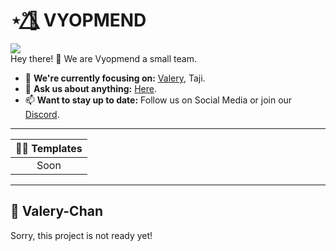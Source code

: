 # ⋆˚🌺⃤ VYOPMEND
![](https://komarev.com/ghpvc/?username=vyopmend&color=6666FF&style=flat&label=Profile+views)<br>
Hey there! 👋
We are Vyopmend a small team.
- 🎯 **We're currently focusing on:** [Valery](#-valery-chan), Taji.
- 💬 **Ask us about anything:** [Here](https://discord.gg/XjTgpFWgjS).
- 📫 **Want to stay up to date:** Follow us on Social Media or join our [Discord](https://discord.gg/XjTgpFWgjS).

---

| 🧑‍🏫 Templates  |
|     :----:    |
| Soon          |

---

## 🌺 Valery-Chan
Sorry, this project is not ready yet!
